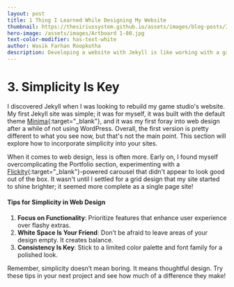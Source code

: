 ```yaml
---
layout: post
title: 1 Thing I Learned While Designing My Website
thumbnail: https://thesiriussystem.github.io/assets/images/blog-posts/3-things-i-learned-while-designing-my-website.jpg
hero-image: /assets/images/Artboard 1-80.jpg
text-color-modifier: has-text-white
author: Wasik Farhan Roopkotha
description: Developing a website with Jekyll is like working with a game engine with no visual editor, but I learned a few things. Here are the top three takeaways.
---
```

# 3. Simplicity Is Key
I discovered Jekyll when I was looking to rebuild my game studio's website. My first Jekyll site was simple; it was for myself, it was built with the default theme [Minima](https://github.com/jekyll/minima){:target="_blank"}, and it was my first foray into web design after a while of not using WordPress. Overall, the first version is pretty different to what you see now, but that's not the main point. This section will explore how to incorporate simplicity into your sites.

When it comes to web design, less is often more. Early on, I found myself overcomplicating the Portfolio section, experimenting with a [Flickity](https://flickity.metafizzy.co/){:target="_blank"}-powered carousel that didn't appear to look good out of the box. It wasn't until I settled for a grid design that my site started to shine brighter; it seemed more complete as a single page site!

#### Tips for Simplicity in Web Design
1. **Focus on Functionality**: Prioritize features that enhance user experience over flashy extras.
2. **White Space Is Your Friend**: Don’t be afraid to leave areas of your design empty. It creates balance.
3. **Consistency Is Key**: Stick to a limited color palette and font family for a polished look.

Remember, simplicity doesn’t mean boring. It means thoughtful design. Try these tips in your next project and see how much of a difference they make!